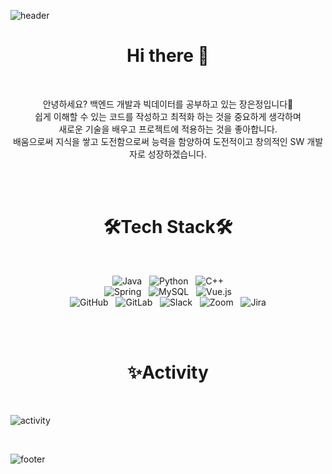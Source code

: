 ![header](https://capsule-render.vercel.app/api?type=slice&color=f7cac9&height=250&section=header&text=EunjeongJang)
<!-- newWisdom(); 등 동사 목표를 표현할 수 있는 함수이름을 찾았어
동사 목표를 풀어주자.
예를들어
I wnat to be a person who gives you new wisdom.
-->

<h1 align = "center"> Hi there 👋 </h1>
</br>
<p align = "center">
  안녕하세요? 백엔드 개발과 빅데이터를 공부하고 있는 장은정입니다🥰</br>
  쉽게 이해할 수 있는 코드를 작성하고 최적화 하는 것을 중요하게 생각하며</br>
  새로운 기술을 배우고 프로젝트에 적용하는 것을 좋아합니다.</br>
  배움으로써 지식을 쌓고 도전함으로써 능력을 함양하여 도전적이고 창의적인 SW 개발자로 성장하겠습니다.</br>
</p>
</br></br>
<h1 align = "center"> 🛠Tech Stack🛠 </h1>
</br>
<p align = "center">
  <img alt="Java" src="https://img.shields.io/badge/java-%23ED8B00.svg?&style=for-the-badge&logo=java&logoColor=white"/>&nbsp;&nbsp;
  <img alt="Python" src="https://img.shields.io/badge/python%20-%2314354C.svg?&style=for-the-badge&logo=python&logoColor=white"/>&nbsp;&nbsp;
  <img alt="C++" src="https://img.shields.io/badge/c++%20-%2300599C.svg?&style=for-the-badge&logo=c%2B%2B&ogoColor=white"/><br>
  <img alt="Spring" src="https://img.shields.io/badge/spring%20-%236DB33F.svg?&style=for-the-badge&logo=spring&logoColor=white"/>&nbsp;&nbsp;
  <img alt="MySQL" src="https://img.shields.io/badge/mysql-%2300f.svg?&style=for-the-badge&logo=mysql&logoColor=white"/>&nbsp;&nbsp;
  <img alt="Vue.js" src="https://img.shields.io/badge/vuejs%20-%2335495e.svg?&style=for-the-badge&logo=vue.js&logoColor=%234FC08D"/></br>
  <img alt="GitHub" src="https://img.shields.io/badge/github%20-%23121011.svg?&style=for-the-badge&logo=github&logoColor=white"/>&nbsp;&nbsp;
  <img alt="GitLab" src="https://img.shields.io/badge/gitlab%20-%23181717.svg?&style=for-the-badge&logo=gitlab&logoColor=white"/>&nbsp;&nbsp;
  <img alt="Slack" src="https://img.shields.io/badge/Slack-4A154B?style=for-the-badge&logo=slack&logoColor=white" />&nbsp;&nbsp;
  <img alt="Zoom" src="https://img.shields.io/badge/Zoom-2D8CFF?style=for-the-badge&logo=zoom&logoColor=white" />&nbsp;&nbsp;
  <img alt="Jira" src="https://img.shields.io/badge/Jira%20-%23013243.svg?&style=for-the-badge&logo=Jira&logoColor=white" /></br>
</p>
</br></br>
<h1 align = "center"> ✨Activity </h1>
</br>

![activity](https://user-images.githubusercontent.com/60774058/114303970-a891b900-9b0b-11eb-8890-4d510b24e1ae.png)

</br>

![footer](https://capsule-render.vercel.app/api?type=slice&color=92a8d1&height=150&section=footer)













<!--
**jangeunjeong/jangeunjeong** is a ✨ _special_ ✨ repository because its `README.md` (this file) appears on your GitHub profile.

Here are some ideas to get you started:

- 🔭 I’m currently working on ...
- 🌱 I’m currently learning ...
- 👯 I’m looking to collaborate on ...
- 🤔 I’m looking for help with ...
- 💬 Ask me about ...
- 📫 How to reach me: ...
- 😄 Pronouns: ...
- ⚡ Fun fact: ...
-->
